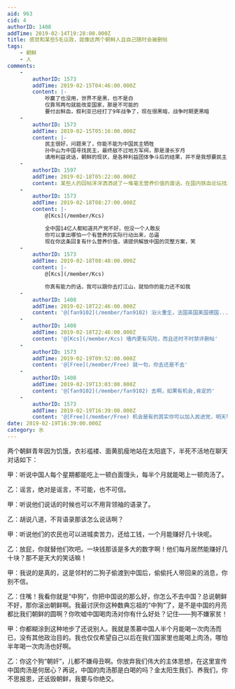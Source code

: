 ```yaml
---
aid: 963
cid: 4
authorID: 1408
addTime: 2019-02-14T19:28:00.000Z
title: 感觉和某些5毛议政，就像这两个朝鲜人且自己随时会被删帖
tags:
    - 朝鲜
    - 人
comments:
    -
        authorID: 1573
        addTime: 2019-02-15T04:46:00.000Z
        content: |-
            吵赢了也没用，世界不是黑，也不是白  
            仅靠骂两句就能改变国家，那是不可能的  
            要付出鲜血，叙利亚已经打了9年战争了，现在很黑暗，战争时期更黑暗
    -
        authorID: 1573
        addTime: 2019-02-15T05:16:00.000Z
        content: |-
            民主很好，问题来了，你能不能为中国民主牺牲  
            孙中山为中国寻找民主，最终敌不过地方军阀，那是漫长岁月  
            请用利益说话，朝鲜的现状，是各种利益团体争斗后的结果，并不是我想要民主，民主就能得到
    -
        authorID: 1597
        addTime: 2019-02-18T05:22:00.000Z
        content: 某些人的回帖洋洋洒洒说了一堆毫无营养价值的废话。在国内铁血论坛找志同道合的人互相吹捧不就好了，翻墙有风险。
    -
        authorID: 1573
        addTime: 2019-02-18T08:27:00.000Z
        content: |-
            @[Kcs](/member/Kcs)

            全中国14亿人都知道共产党不好，但没一个人敢反  
            你可以拿出哪怕一个有营养的实际行动出来，怂逼  
            现在你这条回复有什么营养价值，请提供解放中国的完整方案，笑
    -
        authorID: 1573
        addTime: 2019-02-18T08:48:00.000Z
        content: |-
            @[Kcs](/member/Kcs)

            你真有能力的话，我可以跟你去打江山，就怕你的能力还不如我
    -
        authorID: 1408
        addTime: 2019-02-18T22:46:00.000Z
        content: '@[fan9102](/member/fan9102) 浴火重生，法国英国美国德国......不都是这么走来的吗？'
    -
        authorID: 1408
        addTime: 2019-02-18T22:46:00.000Z
        content: '@[Kcs](/member/Kcs) 墙内更有风险，而且还时不时禁评删帖'
    -
        authorID: 1573
        addTime: 2019-02-19T09:52:00.000Z
        content: '@[Free](/member/Free) 就一句，你去还是不去'
    -
        authorID: 1408
        addTime: 2019-02-19T13:03:00.000Z
        content: '@[fan9102](/member/fan9102) 去啊，如果有机会,肯定的'
    -
        authorID: 1573
        addTime: 2019-02-19T16:39:00.000Z
        content: '@[Free](/member/Free) 机会是有的其实你可以加入民进党，明天等你入党通知'
date: 2019-02-19T16:39:00.000Z
category: 水
---
```


两个朝鲜青年因为饥饿，衣衫褴褛、面黄肌瘦地站在太阳底下，半死不活地在聊天对话如下：

甲：听说中国人每个星期都能吃上一顿白面馒头，每半个月就能喝上一顿肉汤了。

乙：谣言，绝对是谣言，不可能，也不可信。

甲：听说他们说话的时候也可以不用背领袖的语录了。

乙：胡说八道，不背语录那该怎么说话啊？

甲：听说他们的农民也可以进城卖苦力，还给工钱，一个月能赚好几十块呢。

乙：放屁，你就替他们吹吧。一块钱那该是多大的数字啊！他们每月居然能赚好几十块？那不是天大的笑话嘛！

甲：我说的是真的，这是邻村的二狗子偷渡到中国后，偷偷托人带回来的消息，你别不信。

乙：住嘴！我看你就是“中狗”，你把中国说的那么好，你怎么不去中国？总说朝鲜不好，那你滚出朝鲜啊。我最讨厌你这种数典忘祖的“中狗”了，是不是中国的月亮都比我们朝鲜的圆啊？你吹嘘中国喝肉汤对你有什么好处？记住——狗不嫌家贫！

甲：你都糊涂到这种地步了还说别人。我就是羡慕中国人半个月能喝一次肉汤而已，没有其他政治目的。我也仅仅希望自己以后在我们国家里也能喝上肉汤，哪怕半年喝一次肉汤也好啊。

乙：你这个狗“朝奸”，儿都不嫌母丑啊。你放弃我们伟大的主体思想，在这里宣传中国肉汤是何居心？再说，中国的肉汤那是白喝的吗？金太阳生我们、养我们，你不思报恩，还诋毁朝鲜，我要与你绝交。

